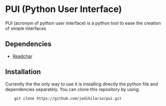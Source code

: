 # PUI (Python User Interface)
PUI (acronym of python user interface) is a python tool to ease the creation of simple interfaces

## Dependencies
* [Readchar](https://github.com/magmax/python-readchar)

## Installation
Currently the the only way to use it is installing directly the python file and dependencies separately.
You can clone this repository by using:
```shell
    git clone https://github.com/jedihilario/pui.git
```